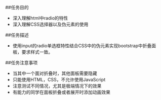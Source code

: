 ##任务目的
* 深入理解html中radio的特性
* 深入理解CSS选择器以及伪元素的使用

##任务描述
* 使用input的radio单选框特性结合CSS中的伪元素实现bootstrap中折叠面板，要求样式一致。

##任务注意事项
* 当其中一个面对折叠时，其他面板需要隐藏
* 只能使用HTML，CSS，不允许使用JavaScript
* 注意测试不同情况，尤其是极端情况下的效果
* 有能力的同学在面板折叠或者展开时添加动画效果
